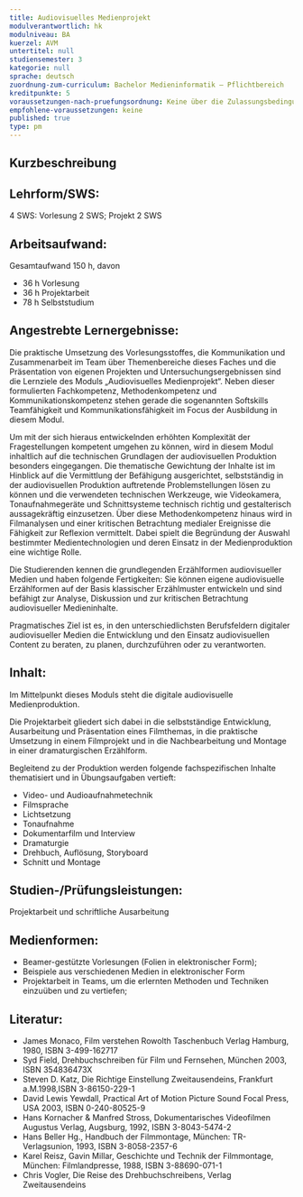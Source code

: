 ```yaml
---
title: Audiovisuelles Medienprojekt 
modulverantwortlich: hk
modulniveau: BA
kuerzel: AVM
untertitel: null
studiensemester: 3
kategorie: null
sprache: deutsch
zuordnung-zum-curriculum: Bachelor Medieninformatik – Pflichtbereich
kreditpunkte: 5
voraussetzungen-nach-pruefungsordnung: Keine über die Zulassungsbedingungen hinausgehenden Voraussetzungen
empfohlene-voraussetzungen: keine
published: true
type: pm
---
```


## Kurzbeschreibung


## Lehrform/SWS: 
4 SWS: Vorlesung 2 SWS; Projekt 2 SWS

## Arbeitsaufwand: 
Gesamtaufwand 150 h, davon 
- 36 h Vorlesung 
- 36 h Projektarbeit  
- 78 h Selbststudium 


## Angestrebte Lernergebnisse:
Die praktische Umsetzung des Vorlesungsstoffes, die Kommunikation und Zusammenarbeit im Team über Themenbereiche dieses Faches und die Präsentation von eigenen Projekten und Untersuchungsergebnissen sind die Lernziele des Moduls „Audiovisuelles Medienprojekt“. Neben dieser formulierten Fachkompetenz, Methodenkompetenz und Kommunikationskompetenz stehen gerade die sogenannten Softskills Teamfähigkeit und Kommunikationsfähigkeit im Focus der Ausbildung in diesem Modul. 

Um mit der sich hieraus entwickelnden erhöhten Komplexität der Fragestellungen kompetent umgehen zu können, wird in diesem Modul inhaltlich auf die technischen Grundlagen der audiovisuellen Produktion besonders eingegangen. Die thematische Gewichtung der Inhalte ist im Hinblick auf die Vermittlung der Befähigung ausgerichtet, selbstständig in der audiovisuellen Produktion auftretende Problemstellungen lösen zu können und die verwendeten technischen Werkzeuge, wie Videokamera, Tonaufnahmegeräte und Schnittsysteme technisch richtig und gestalterisch aussagekräftig einzusetzen. Über diese Methodenkompetenz hinaus wird in Filmanalysen und einer kritischen Betrachtung medialer Ereignisse die Fähigkeit zur Reflexion vermittelt. Dabei spielt die Begründung der Auswahl bestimmter Medientechnologien und deren Einsatz in der Medienproduktion eine wichtige Rolle.

Die Studierenden kennen die grundlegenden Erzählformen audiovisueller Medien und haben folgende Fertigkeiten: Sie können eigene audiovisuelle Erzählformen auf der Basis klassischer Erzählmuster entwickeln und sind befähigt zur Analyse, Diskussion und zur kritischen Betrachtung audiovisueller Medieninhalte.

Pragmatisches Ziel ist es, in den unterschiedlichsten Berufsfeldern digitaler audiovisueller Medien die Entwicklung und den Einsatz audiovisuellen Content zu beraten, zu planen, durchzuführen oder zu verantworten.


## Inhalt:
Im Mittelpunkt dieses Moduls steht die digitale audiovisuelle Medienproduktion.

Die Projektarbeit gliedert sich dabei in die selbstständige Entwicklung, Ausarbeitung und Präsentation eines Filmthemas, in die praktische Umsetzung in einem Filmprojekt und in die Nachbearbeitung und Montage in einer dramaturgischen Erzählform.

Begleitend zu der Produktion werden folgende fachspezifischen Inhalte thematisiert und in Übungsaufgaben vertieft:
- Video- und Audioaufnahmetechnik
- Filmsprache
- Lichtsetzung
- Tonaufnahme
- Dokumentarfilm und Interview
- Dramaturgie
- Drehbuch, Auflösung, Storyboard
- Schnitt und Montage

## Studien-/Prüfungsleistungen:
Projektarbeit und schriftliche Ausarbeitung

## Medienformen:
- Beamer-gestützte Vorlesungen (Folien in elektronischer Form); 
- Beispiele aus verschiedenen Medien in elektronischer Form
- Projektarbeit in Teams, um die erlernten Methoden und Techniken einzuüben und zu vertiefen;


## Literatur:
- James Monaco, Film verstehen
Rowolth Taschenbuch Verlag Hamburg, 1980, 
ISBN 3-499-162717
- Syd Field, Drehbuchschreiben für Film und Fernsehen, 
München 2003, ISBN 354836473X
- Steven D. Katz, Die Richtige Einstellung
Zweitausendeins, Frankfurt a.M.1998,ISBN 3-86150-229-1
- David Lewis Yewdall, Practical Art of Motion Picture Sound
Focal Press, USA 2003, ISBN 0-240-80525-9
- Hans Kornacher & Manfred Stross, 
Dokumentarisches Videofilmen	
Augustus Verlag, Augsburg, 1992, ISBN 3-8043-5474-2
- Hans Beller Hg., Handbuch der Filmmontage, 
München: TR-Verlagsunion, 1993, ISBN 3-8058-2357-6 
- Karel Reisz, Gavin Millar, 
Geschichte und Technik der Filmmontage, 
München: Filmlandpresse, 1988, ISBN 3-88690-071-1
- Chris Vogler, 
Die Reise des Drehbuchschreibens, Verlag Zweitausendeins

